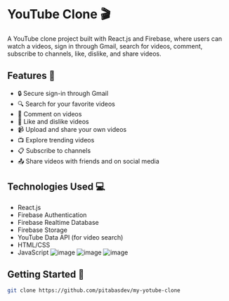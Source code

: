 # YouTube Clone 🎬

A YouTube clone project built with React.js and Firebase, where users can watch a videos, sign in through Gmail, search for videos, comment, subscribe to channels, like, dislike, and share videos.

## Features 🚀

- 🔒 Secure sign-in through Gmail
- 🔍 Search for your favorite videos
- 💬 Comment on videos
- 💖 Like and dislike videos
- 📹 Upload and share your own videos
- 📺 Explore trending videos
- 📋 Subscribe to channels
- 📤 Share videos with friends and on social media

## Technologies Used 💻

- React.js
- Firebase Authentication
- Firebase Realtime Database
- Firebase Storage
- YouTube Data API (for video search)
- HTML/CSS
- JavaScript
![image](https://github.com/pitabasdev/my-yotube-clone/assets/85897297/0d629a81-f0d1-4d7c-b7e2-549ac9a05505)
![image](https://github.com/pitabasdev/my-yotube-clone/assets/85897297/69712940-f384-40ca-bdf8-7ea9d31ccc68)
![image](https://github.com/pitabasdev/my-yotube-clone/assets/85897297/628e1566-1688-4620-b9c8-4a3f18daf14f)

## Getting Started 🏁

   ```bash
   git clone https://github.com/pitabasdev/my-yotube-clone
